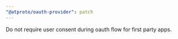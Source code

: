 ```yaml
---
"@atproto/oauth-provider": patch
---
```


Do not require user consent during oauth flow for first party apps.
